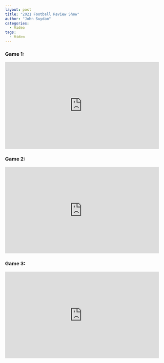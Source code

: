 ```yaml
---
layout: post
title: "2021 Football Review Show"
author: "John Suydam"
categories:
  - Video
tags:
  - Video
---
```

### Game 1:
<div style="overflow:hidden;padding-bottom:56.25%;position:relative;height:0;">
<iframe style="left:0;top:0;height:100%;width:100%;position:absolute;" width="560" height="315" src="https://www.youtube.com/embed/bzTbhd1TS_Y?showinfo=0" frameborder="0" allow="accelerometer; autoplay; encrypted-media; gyroscope; picture-in-picture" allowfullscreen></iframe>
</div>

### Game 2:
<div style="overflow:hidden;padding-bottom:56.25%;position:relative;height:0;">
<iframe style="left:0;top:0;height:100%;width:100%;position:absolute;" width="560" height="315" src="https://www.youtube.com/embed/wpy-dCFGn9c?showinfo=0" frameborder="0" allow="accelerometer; autoplay; encrypted-media; gyroscope; picture-in-picture" allowfullscreen></iframe>
</div>

### Game 3:
<div style="overflow:hidden;padding-bottom:56.25%;position:relative;height:0;">
<iframe style="left:0;top:0;height:100%;width:100%;position:absolute;" width="560" height="315" src="https://www.youtube.com/embed/1o2URYFRNn4?showinfo=0" frameborder="0" allow="accelerometer; autoplay; encrypted-media; gyroscope; picture-in-picture" allowfullscreen></iframe>
</div>
